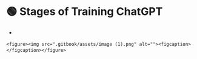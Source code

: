# 🟢 Stages of Training ChatGPT

*

    <figure><img src=".gitbook/assets/image (1).png" alt=""><figcaption></figcaption></figure>
